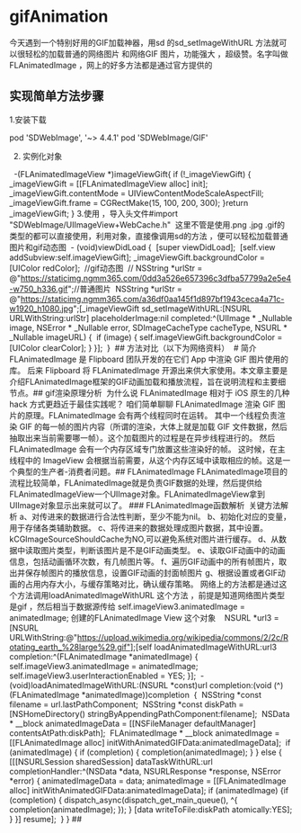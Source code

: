 #    gifAnimation
今天遇到一个特别好用的GIF加载神器，用sd 的sd_setImageWithURL 方法就可以很轻松的加载普通的网络图片 和网络GIF 图片，功能强大 ，超级赞。名字叫做FLAnimatedImage ，网上的好多方法都是通过官方提供的

## 实现简单方法步骤

1.安装下载

pod 'SDWebImage', '~> 4.4.1'
pod 'SDWebImage/GIF'

2. 实例化对象

​
​
​-(FLAnimatedImageView *)imageViewGift{
​if (!_imageViewGift) {
​_imageViewGift  = [[FLAnimatedImageView alloc] init];
​_imageViewGift.contentMode =  UIViewContentModeScaleAspectFill;
​_imageViewGift.frame = CGRectMake(15, 100, 200, 300);
​}return _imageViewGift;
​}
​3.使用 ，导入头文件#import "SDWebImage/UIImageView+WebCache.h"
​
​这里不管是使用.png  .jpg .gif的类型的都可以直接使用，利用对象，直接像调用sd的方法 ，便可以轻松加载普通图片和gif动态图
​
​- (void)viewDidLoad {
​
​[super viewDidLoad];
​
​[self.view addSubview:self.imageViewGift];
​
​_imageViewGift.backgroundColor = [UIColor redColor];
​
​//gif动态图
​
​//    NSString *urlStr = @"https://staticimg.ngmm365.com/0dd3a526e657396c3dfba57799a2e5e4-w750_h336.gif";
​
​//普通图片
​
​NSString *urlStr = @"https://staticimg.ngmm365.com/a36df0aa145f1d897bf1943ceca4a71c-w1920_h1080.jpg";
​
​[_imageViewGift sd_setImageWithURL:[NSURL URLWithString:urlStr] placeholderImage:nil completed:^(UIImage * _Nullable image, NSError * _Nullable error, SDImageCacheType cacheType, NSURL * _Nullable imageURL) {
​
​if (image) {
​self.imageViewGift.backgroundColor = [UIColor clearColor];
​}
​}];
​
​}
​
​## 方法对比（以下为网络资料）
​
​# 简介
​
​FLAnimatedImage 是 Flipboard 团队开发的在它们 App 中渲染 GIF 图片使用的库。 后来 Flipboard 将 FLAnimatedImage 开源出来供大家使用。本文章主要是介绍FLAnimatedImage框架的GIF动画加载和播放流程，旨在说明流程和主要细节点。
​
​## gif渲染原理分析
​
​为什么说 FLAnimatedImage 相对于 iOS 原生的几种 hack 方式更趋近于最佳实践呢？ 咱们简单聊聊 FLAnimatedImage 渲染 GIF 图片的原理。FLAnimatedImage 会有两个线程同时在运转。 其中一个线程负责渲染 GIF 的每一帧的图片内容（所谓的渲染，大体上就是加载 GIF 文件数据，然后抽取出来当前需要哪一帧）。这个加载图片的过程是在异步线程进行的。 
​然后 FLAnimatedImage 会有一个内存区域专门放置这些渲染好的帧。 这时候，在主线程中的 ImageView 会根据当前需要，从这个内存区域中读取相应的帧。这是一个典型的生产者-消费者问题。
​
​## FLAnimatedImage
​
​FLAnimatedImage项目的流程比较简单，FLAnimatedImage就是负责GIF数据的处理，然后提供给FLAnimatedImageView一个UIImage对象。FLAnimatedImageView拿到UIImage对象显示出来就可以了。 
​
​### FLAnimatedImage函数解析
​
​关键方法解析 
​a、对传进来的数据进行合法性判断，至少不能为nil。 
​b、初始化对应的变量，用于存储各类辅助数据。 
​c、将传进来的数据处理成图片数据，其中设置。kCGImageSourceShouldCache为NO,可以避免系统对图片进行缓存。 
​d、从数据中读取图片类型，判断该图片是不是GIF动画类型。 
​e、读取GIF动画中的动画信息，包括动画循环次数，有几帧图片等。 
​f、遍历GIF动画中的所有帧图片，取出并保存帧图片的播放信息，设置GIF动画的封面帧图片 
​g、根据设置或者GIF动画的占用内存大小，与缓存策略对比，确认缓存策略。
​
​网络上的方法都是通过这个方法调用loadAnimatedImageWithURL 这个方法 ，前提是知道网络图片类型是gif ，然后相当于数据源传给 self.imageView3.animatedImage = animatedImage;   创建的FLAnimatedImage View 这个对象
​
​
​
​NSURL *url3 = [NSURL URLWithString:@"https://upload.wikimedia.org/wikipedia/commons/2/2c/Rotating_earth_%28large%29.gif"];
​[self loadAnimatedImageWithURL:url3 completion:^(FLAnimatedImage *animatedImage) {
​self.imageView3.animatedImage = animatedImage;    self.imageView3.userInteractionEnabled = YES;
​}];
​
​
​-(void)loadAnimatedImageWithURL:(NSURL *const)url completion:(void (^)(FLAnimatedImage *animatedImage))completion
​
​{
​
​NSString *const filename = url.lastPathComponent;
​
​NSString *const diskPath = [NSHomeDirectory() stringByAppendingPathComponent:filename];
​
​NSData * __block animatedImageData = [[NSFileManager defaultManager] contentsAtPath:diskPath];
​
​FLAnimatedImage * __block animatedImage = [[FLAnimatedImage alloc] initWithAnimatedGIFData:animatedImageData];
​
​if (animatedImage) {
​if (completion) {
​completion(animatedImage);
​}
​} else {
​[[[NSURLSession sharedSession] dataTaskWithURL:url completionHandler:^(NSData *data, NSURLResponse *response, NSError *error) {
​animatedImageData = data;
​animatedImage = [[FLAnimatedImage alloc] initWithAnimatedGIFData:animatedImageData];
​if (animatedImage) {
​if (completion) {
​dispatch_async(dispatch_get_main_queue(), ^{
​completion(animatedImage);
​});
​}
​[data writeToFile:diskPath atomically:YES];
​}
​}] resume];
​
​}
​}
​## 
​
